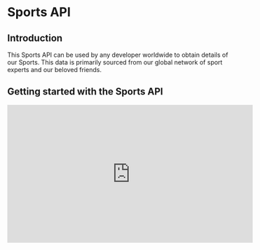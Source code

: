 # Sports API

## Introduction

This Sports API can be used by any developer worldwide to obtain details of our Sports. This data is primarily sourced from our global network of sport experts and our beloved friends.

## Getting started with the Sports API

<iframe width="560" height="315" src="https://www.youtube-nocookie.com/embed/EwGpd5bnrzU" frameborder="0" allow="accelerometer; autoplay; encrypted-media; gyroscope; picture-in-picture" allowfullscreen></iframe>

<br/>
